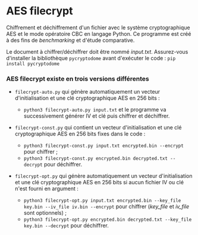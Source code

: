 # AES filecrypt

Chiffrement et déchiffrement d'un fichier avec le système cryptographique AES et le mode opératoire CBC en langage Python.
Ce programme est créé à des fins de *benchmarking* et d'étude comparative.

Le document à chiffrer/déchiffrer doit être nommé *input.txt*.
Assurez-vous d'installer la bibliothèque ```pycryptodome``` avant d'exécuter le code : ```pip install pycryptodome```

### AES filecrypt existe en trois versions différentes

  - ```filecrypt-auto.py``` qui génère automatiquement un vecteur d'initialisation et une clé cryptographique AES en 256 bits :
  	- ```python3 filecrypt-auto.py input.txt``` et le programme va successivement générer IV et clé puis chiffrer et déchiffrer.
    
  - ```filecrypt-const.py``` qui contient un vecteur d'initialisation et une clé cryptographique AES en 256 bits fixes dans le code :
  	- ```python3 filecrypt-const.py input.txt encrypted.bin --encrypt``` pour chiffrer ;
   	- ```python3 filecrypt-const.py encrypted.bin decrypted.txt --decrypt``` pour déchiffrer.

  - ```filecrypt-opt.py``` qui génère automatiquement un vecteur d'initialisation et une clé cryptographique AES en 256 bits si aucun fichier IV ou clé n'est fourni en argument :
  	- ```python3 filecrypt-opt.py input.txt encrypted.bin --key_file key.bin --iv_file iv.bin --encrypt``` pour chiffrer (*key_file* et *iv_file* sont optionnels) ;
   	- ```python3 filecrypt-opt.py encrypted.bin decrypted.txt --key_file key.bin --decrypt``` pour déchiffrer.
